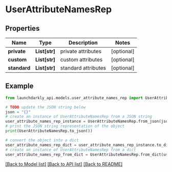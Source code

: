 # UserAttributeNamesRep


## Properties

Name | Type | Description | Notes
------------ | ------------- | ------------- | -------------
**private** | **List[str]** | private attributes | [optional] 
**custom** | **List[str]** | custom attributes | [optional] 
**standard** | **List[str]** | standard attributes | [optional] 

## Example

```python
from launchdarkly_api.models.user_attribute_names_rep import UserAttributeNamesRep

# TODO update the JSON string below
json = "{}"
# create an instance of UserAttributeNamesRep from a JSON string
user_attribute_names_rep_instance = UserAttributeNamesRep.from_json(json)
# print the JSON string representation of the object
print(UserAttributeNamesRep.to_json())

# convert the object into a dict
user_attribute_names_rep_dict = user_attribute_names_rep_instance.to_dict()
# create an instance of UserAttributeNamesRep from a dict
user_attribute_names_rep_from_dict = UserAttributeNamesRep.from_dict(user_attribute_names_rep_dict)
```
[[Back to Model list]](../README.md#documentation-for-models) [[Back to API list]](../README.md#documentation-for-api-endpoints) [[Back to README]](../README.md)


